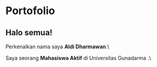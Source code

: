 # Portofolio
## Halo semua! 

Perkenalkan nama saya **Aldi Dharmawan**.\

Saya seorang **Mahasiswa Aktif** di Universitas Gunadarma .\
